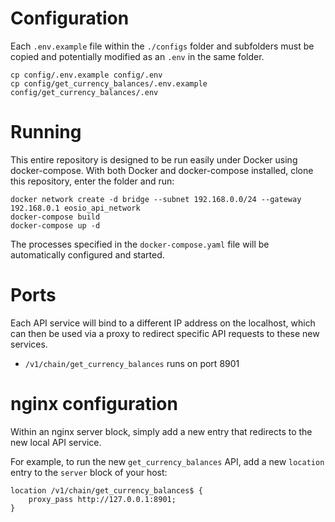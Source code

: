 # Configuration

Each `.env.example` file within the `./configs` folder and subfolders must be copied and potentially modified as an `.env` in the same folder.

```
cp config/.env.example config/.env
cp config/get_currency_balances/.env.example config/get_currency_balances/.env
```

# Running

This entire repository is designed to be run easily under Docker using docker-compose. With both Docker and docker-compose installed, clone this repository, enter the folder and run:

```
docker network create -d bridge --subnet 192.168.0.0/24 --gateway 192.168.0.1 eosio_api_network
docker-compose build
docker-compose up -d
```

The processes specified in the `docker-compose.yaml` file will be automatically configured and started.

# Ports

Each API service will bind to a different IP address on the localhost, which can then be used via a proxy to redirect specific API requests to these new services.

- `/v1/chain/get_currency_balances` runs on port 8901

# nginx configuration

Within an nginx server block, simply add a new entry that redirects to the new local API service.

For example, to run the new `get_currency_balances` API, add a new `location` entry to the `server` block of your host:

```
location /v1/chain/get_currency_balances$ {
    proxy_pass http://127.0.0.1:8901;
}
```
